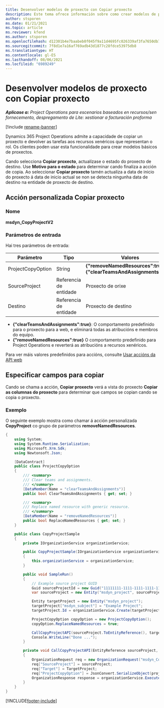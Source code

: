 ```yaml
---
title: Desenvolver modelos de proxecto con Copiar proxecto
description: Este tema ofrece información sobre como crear modelos de proxecto usando a acción personalizada Copiar proxecto.
author: stsporen
ms.date: 01/21/2021
ms.topic: article
ms.reviewer: kfend
ms.author: stsporen
ms.openlocfilehash: d12301b4e7baabeb0f045f9a11d4695fc026339af3fa7650db7177c495c71e90
ms.sourcegitcommit: 7f8d1e7a16af769adb43d1877c28fdce53975db8
ms.translationtype: HT
ms.contentlocale: gl-ES
ms.lasthandoff: 08/06/2021
ms.locfileid: "6989249"
---
```

# <a name="develop-project-templates-with-copy-project"></a>Desenvolver modelos de proxecto con Copiar proxecto

_**Aplícase a:** Project Operations para escenarios baseados en recursos/sen fornecemento, despregamento de Lite: xestionar a facturación proforma_

[!include [rename-banner](~/includes/cc-data-platform-banner.md)]

Dynamics 365 Project Operations admite a capacidade de copiar un proxecto e devolver as tarefas aos recursos xenéricos que representan o rol. Os clientes poden usar esta funcionalidade para crear modelos básicos de proxectos.

Cando selecciona **Copiar proxecto**, actualízase o estado do proxecto de destino. Use **Motivo para o estado** para determinar cando finaliza a acción de copia. Ao seleccionar **Copiar proxecto** tamén actualiza a data de inicio do proxecto á data de inicio actual se non se detecta ningunha data de destino na entidade de proxecto de destino.

## <a name="copy-project-custom-action"></a>Acción personalizada Copiar proxecto 

### <a name="name"></a>Nome 

**msdyn_CopyProjectV2**

### <a name="input-parameters"></a>Parámetros de entrada
Hai tres parámetros de entrada:

| Parámetro          | Tipo   | Valores                                                   | 
|--------------------|--------|----------------------------------------------------------|
| ProjectCopyOption  | String | **{"removeNamedResources":true}** ou **{"clearTeamsAndAssignments":true}** |
| SourceProject      | Referencia de entidade | Proxecto de orixe |
| Destino             | Referencia de entidade | Proxecto de destino |


- **{"clearTeamsAndAssignments":true}**: O comportamento predefinido para o proxecto para a web, e eliminará todas as atribucións e membros do equipo.
- **{"removeNamedResources":true}** O comportamento predefinido para Project Operations e reverterá as atribucións a recursos xenéricos.

Para ver máis valores predefinidos para accións, consulte [Usar accións da API web](/powerapps/developer/common-data-service/webapi/use-web-api-actions)

## <a name="specify-fields-to-copy"></a>Especificar campos para copiar 
Cando se chama a acción, **Copiar proxecto** verá a vista do proxecto **Copiar as columnas do proxecto** para determinar que campos se copian cando se copia o proxecto.


### <a name="example"></a>Exemplo
O seguinte exemplo mostra como chamar á acción personalizada **CopyProject** co grupo de parámetros **removeNamedResources**.
```C#
{
    using System;
    using System.Runtime.Serialization;
    using Microsoft.Xrm.Sdk;
    using Newtonsoft.Json;

    [DataContract]
    public class ProjectCopyOption
    {
        /// <summary>
        /// Clear teams and assignments.
        /// </summary>
        [DataMember(Name = "clearTeamsAndAssignments")]
        public bool ClearTeamsAndAssignments { get; set; }

        /// <summary>
        /// Replace named resource with generic resource.
        /// </summary>
        [DataMember(Name = "removeNamedResources")]
        public bool ReplaceNamedResources { get; set; }
    }

    public class CopyProjectSample
    {
        private IOrganizationService organizationService;

        public CopyProjectSample(IOrganizationService organizationService)
        {
            this.organizationService = organizationService;
        }

        public void SampleRun()
        {
            // Example source project GUID
            Guid sourceProjectId = new Guid("11111111-1111-1111-1111-111111111111");
            var sourceProject = new Entity("msdyn_project", sourceProjectId);

            Entity targetProject = new Entity("msdyn_project");
            targetProject["msdyn_subject"] = "Example Project";
            targetProject.Id = organizationService.Create(targetProject);

            ProjectCopyOption copyOption = new ProjectCopyOption();
            copyOption.ReplaceNamedResources = true;

            CallCopyProjectAPI(sourceProject.ToEntityReference(), targetProject.ToEntityReference(), copyOption);
            Console.WriteLine("Done ...");
        }

        private void CallCopyProjectAPI(EntityReference sourceProject, EntityReference TargetProject, ProjectCopyOption projectCopyOption)
        {
            OrganizationRequest req = new OrganizationRequest("msdyn_CopyProjectV2");
            req["SourceProject"] = sourceProject;
            req["Target"] = TargetProject;
            req["ProjectCopyOption"] = JsonConvert.SerializeObject(projectCopyOption);
            OrganizationResponse response = organizationService.Execute(req);
        }
    }
}
```


[!INCLUDE[footer-include](../includes/footer-banner.md)]